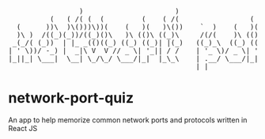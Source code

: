 <pre>
                                                                                           
                 )                      )                         )                            
          (   ( /( (  (         (    ( /(                 (    ( /(          (     (   (       
  (      ))\  )\()))\))(    (   )(   )\())    `  )    (   )(   )\())(      ( )\   ))\  )\  (   
  )\ )  /((_)(_))/((_)()\   )\ (()\ ((_)\     /(/(    )\ (()\ (_))/ )\     )(( ) /((_)((_) )\  
 _(_/( (_))  | |_ _(()((_) ((_) ((_)| |(_)   ((_)_\  ((_) ((_)| |_ ((_)   ((_)_)(_))(  (_)((_) 
| ' \))/ -_) |  _|\ V  V // _ \| '_|| / /    | '_ \)/ _ \| '_||  _|(_-<   / _` || || | | ||_ / 
|_||_| \___|  \__| \_/\_/ \___/|_|  |_\_\    | .__/ \___/|_|   \__|/__/   \__, | \_,_| |_|/__| 
                                             |_|                             |_|              
</pre>

# network-port-quiz
An app to help memorize common network ports and protocols written in React JS
